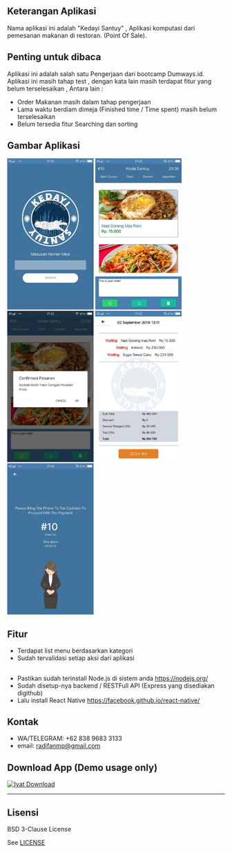 ## Keterangan Aplikasi
Nama aplikasi ini adalah "Kedayi Santuy" , Aplikasi komputasi dari pemesanan makanan di restoran. (Point Of Sale).
<br>

## Penting untuk dibaca
Aplikasi ini adalah salah satu Pengerjaan dari bootcamp Dumways.id. 
Aplikasi ini masih tahap test , dengan kata lain masih terdapat fitur yang belum terselesaikan , Antara lain : 
* Order Makanan masih dalam tahap pengerjaan
* Lama waktu berdiam dimeja (Finished time / Time spent) masih belum terselesaikan
* Belum tersedia fitur Searching dan sorting

## Gambar Aplikasi
<p float="center">
  <img src="https://github.com/radifanmp/Kedai-Santuy/blob/master/src/screenshoot/photo_2019-09-04_17-55-19.jpg" width="200" height="350" alt="Choose a Service Type"/>
  <img src="https://github.com/radifanmp/Kedai-Santuy/blob/master/src/screenshoot/photo_2019-09-04_17-55-21.jpg" width="200" height="350" alt="Pick Location"/>
  <img src="https://github.com/radifanmp/Kedai-Santuy/blob/master/src/screenshoot/photo_2019-09-04_17-55-23.jpg" width="200" height="350" alt="Finding the truck"/>
  <img src="https://github.com/radifanmp/Kedai-Santuy/blob/master/src/screenshoot/photo_2019-09-04_17-55-24.jpg" width="200" height="350" alt="Order History"/>
  <img src="https://github.com/radifanmp/Kedai-Santuy/blob/master/src/screenshoot/photo_2019-09-04_17-55-25.jpg" width="200" height="350" alt="Order History"/>
</p>

## Fitur 
* Terdapat list menu berdasarkan kategori
* Sudah tervalidasi setiap aksi dari aplikasi

## 
* Pastikan sudah terinstall Node.js di sistem anda https://nodejs.org/
* Sudah disetup-nya backend / RESTFull API (Express yang disediakan digithub)
* Lalu install React Native https://facebook.github.io/react-native/

## Kontak
* WA/TELEGRAM: +62 838 9683 3133
* email: radifanmp@gmail.com

## Download App (Demo usage only)
[![Iyat Download](https://i1.wp.com/apkmodsios.com/wp-content/uploads/2018/12/Download-Infinite-Design-3.4.10-Apk.png)](http://google.com)


----

## Lisensi

BSD 3-Clause License

See [LICENSE](LICENSE)
